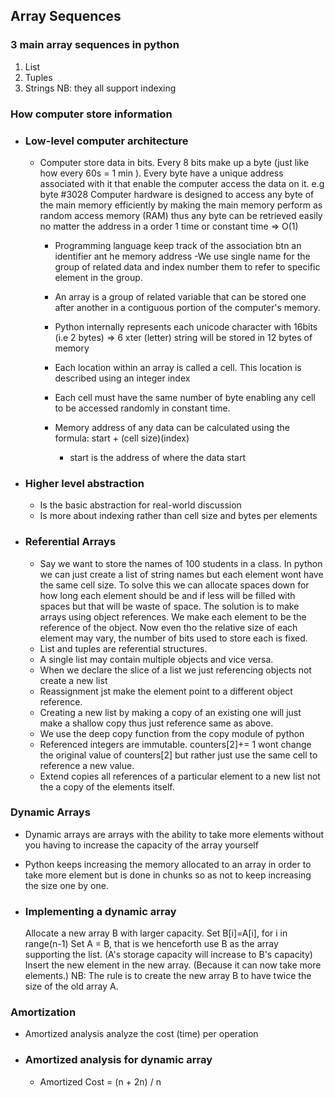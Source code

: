 ## Array Sequences

### 3 main array sequences in python

1. List
2. Tuples
3. Strings
   NB: they all support indexing

### How computer store information

- ### Low-level computer architecture

  - Computer store data in bits. Every 8 bits make up a byte (just like how every 60s = 1 min ). Every byte have a unique address associated with it that enable the computer access the data on it. e.g byte #3028
    Computer hardware is designed to access any byte of the main memory efficiently by making the main memory perform as random access memory (RAM) thus any byte can be retrieved easily no matter the address in a order 1 time or constant time => O(1)

    - Programming language keep track of the association btn an identifier ant he memory address
      -We use single name for the group of related data and index number them to refer to specific element in the group.
    - An array is a group of related variable that can be stored one after another in a contiguous portion of the computer's memory.

    - Python internally represents each unicode character with 16bits (i.e 2 bytes) => 6 xter (letter) string will be stored in 12 bytes of memory
    - Each location within an array is called a cell. This location is described using an integer index
    - Each cell must have the same number of byte enabling any cell to be accessed randomly in constant time.
    - Memory address of any data can be calculated using the formula: start + (cell size)(index)
      - start is the address of where the data start

- ### Higher level abstraction

  - Is the basic abstraction for real-world discussion
  - Is more about indexing rather than cell size and bytes per elements

- ### Referential Arrays

  - Say we want to store the names of 100 students in a class. In python we can just create a list of string names but each element wont have the same cell size. To solve this we can allocate spaces down for how long each element should be and if less will be filled with spaces but that will be waste of space. The solution is to make arrays using object references. We make each element to be the reference of the object. Now even tho the relative size of each element may vary, the number of bits used to store each is fixed.
  - List and tuples are referential structures.
  - A single list may contain multiple objects and vice versa.
  - When we declare the slice of a list we just referencing objects not create a new list
  - Reassignment jst make the element point to a different object reference.
  - Creating a new list by making a copy of an existing one will just make a shallow copy thus just reference same as above.
  - We use the deep copy function from the copy module of python
  - Referenced integers are immutable. counters[2]+= 1 wont change the original value of counters[2] but rather just use the same cell to reference a new value.
  - Extend copies all references of a particular element to a new list not the a copy of the elements itself.

### Dynamic Arrays

- Dynamic arrays are arrays with the ability to take more elements without you having to increase the capacity of the array yourself
- Python keeps increasing the memory allocated to an array in order to take more element but is done in chunks so as not to keep increasing the size one by one.

- ### Implementing a dynamic array
  Allocate a new array B with larger capacity.
  Set B[i]=A[i], for i in range(n-1)
  Set A = B, that is we henceforth use B as the array supporting the list. (A's storage capacity will increase to B's capacity)
  Insert the new element in the new array. (Because it can now take more elements.)
  NB: The rule is to create the new array B to have twice the size of the old array A.

### Amortization

- Amortized analysis analyze the cost (time) per operation
- ### Amortized analysis for dynamic array
  - Amortized Cost = (n + 2n) / n
